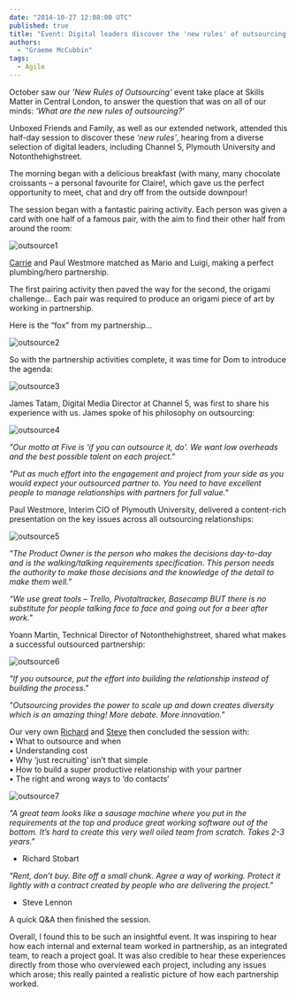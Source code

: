 ```yaml
---
date: "2014-10-27 12:08:00 UTC"
published: true
title: "Event: Digital leaders discover the 'new rules' of outsourcing - Agile Teams session"
authors:
  - "Graeme McCubbin"
tags:
  - Agile
---
```


October saw our <i>'New Rules of Outsourcing'</i> event take place at Skills Matter in Central London, to answer the question that was on all of our minds: <i>'What are the new rules of outsourcing?'</i><br/>

Unboxed Friends and Family, as well as our extended network, attended this half-day session to discover these <i>‘new rules’</i>, hearing from a diverse selection of digital leaders, including Channel 5, Plymouth University and Notonthehighstreet. <br/>

The morning began with a delicious breakfast (with many, many chocolate croissants – a personal favourite for Claire!, which gave us the perfect opportunity to meet, chat and dry off from the outside downpour!
<br/>

The session began with a fantastic pairing activity. Each person was given a card with one half of a famous pair, with the aim to find their other half from around the room:<br/>

![outsource1](https://s3-eu-west-1.amazonaws.com/unboxed-web-image-uploader/3ce0edc652796e8877ca43ec3bf964bf.jpg)

[Carrie](/people#carrie-bedingfield) and Paul Westmore matched as Mario and Luigi, making a perfect plumbing/hero partnership.<br/>

The first pairing activity then paved the way for the second, the origami challenge… Each pair was required to produce an origami piece of art by working in partnership. <br/>

Here is the “fox” from my partnership…<br/>

 ![outsource2](https://s3-eu-west-1.amazonaws.com/unboxed-web-image-uploader/b19cefccfed5c1d70f7dc341fb24d01c.png)

So with the partnership activities complete, it was time for Dom to introduce the agenda: <br/>

![outsource3](https://s3-eu-west-1.amazonaws.com/unboxed-web-image-uploader/1fdc3d7de6715a3df55e6086f182d8f4.jpg)

James Tatam, Digital Media Director at Channel 5, was first to share his experience with us. James spoke of his philosophy on outsourcing: <br/>

![outsource4](https://s3-eu-west-1.amazonaws.com/unboxed-web-image-uploader/387c028c16d339669ee1912b607d9873.jpg)

<i>"Our motto at Five is 'if you can outsource it, do'. We want low overheads and the best possible talent on each project."</i><br/>

<i>"Put as much effort into the engagement and project from your side as you would expect your outsourced partner to. You need to have excellent people to manage relationships with partners for full value."</i><br/>

Paul Westmore, Interim CIO of Plymouth University, delivered a content-rich presentation on the key issues across all outsourcing relationships:<br/>

![outsource5](https://s3-eu-west-1.amazonaws.com/unboxed-web-image-uploader/f120e2c6-0053-4a5f-9b57-2ac87e12818e.jpg)

<i>"The Product Owner is the person who makes the decisions day-to-day and is the walking/talking requirements specification. This person needs the authority to make those decisions and the knowledge of the detail to make them well."</i><br/>

<i>“We use great tools – Trello, Pivotaltracker, Basecamp BUT there is no substitute for people talking face to face and going out for a beer after work."</i><br/>

Yoann Martin, Technical Director of Notonthehighstreet, shared what makes a successful outsourced partnership:<br/>

![outsource6](https://s3-eu-west-1.amazonaws.com/unboxed-web-image-uploader/a16764d3260b27ad8f428695cde73b93.jpg)

<i>"If you outsource, put the effort into building the relationship instead of building the process."</i><br/>

<i>"Outsourcing provides the power to scale up and down creates diversity which is an amazing thing! More debate. More innovation."</i><br/>

Our very own [Richard](/people#richard-stobart) and [Steve](/people#steve-lennon) then concluded the session with:<br/>
• What to outsource and when<br/>
• Understanding cost<br/>
• Why ‘just recruiting’ isn’t that simple<br/>
• How to build a super productive relationship with your partner<br/>
• The right and wrong ways to ‘do contacts’<br/>

![outsource7](https://s3-eu-west-1.amazonaws.com/unboxed-web-image-uploader/f87e290b34649dccfc4598408c025137.jpg)

<i>"A great team looks like a sausage machine where you put in the requirements at the top and produce great working software out of the bottom. It’s hard to create this very well oiled team from scratch. Takes 2-3 years."</i><br/>
- Richard Stobart

<i>"Rent, don’t buy. Bite off a small chunk. Agree a way of working. Protect it lightly with a contract created by people who are delivering the project."</i><br/>
- Steve Lennon

A quick Q&A then finished the session.<br/>

Overall, I found this to be such an insightful event. It was inspiring to hear how each internal and external team worked in partnership, as an integrated team, to reach a project goal. It was also credible to hear these experiences directly from those who overviewed each project, including any issues which arose; this really painted a realistic picture of how each partnership worked.<br/>
